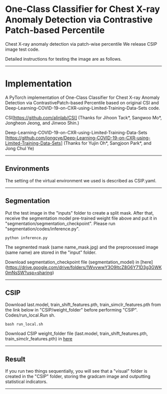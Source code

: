 
# One-Class Classifier for Chest X-ray Anomaly Detection via Contrastive Patch-based Percentile

Chest X-ray anomaly detection via patch-wise percentile
We release CSIP image test code.


Detailed instructions for testing the image are as follows.

------

# Implementation

A PyTorch implementation of One-Class Classifier for Chest X-ray Anomaly Detection via ContrastivePatch-based Percentile based on original CSI and Deep-Learning-COVID-19-on-CXR-using-Limited-Training-Data-Sets code.

CSI[https://github.com/alinlab/CSI] (Thanks for Jihoon Tack*, Sangwoo Mo*, Jongheon Jeong, and Jinwoo Shin.)

Deep-Learning-COVID-19-on-CXR-using-Limited-Training-Data-Sets [https://github.com/jongcye/Deep-Learning-COVID-19-on-CXR-using-Limited-Training-Data-Sets] (Thanks for Yujin Oh*, Sangjoon Park*, and Jong Chul Ye)


------
## Environments

The setting of the virtual environment we used is described as CSIP.yaml.

------
## Segmentation

Put the test image in the "inputs" folder to create a split mask. After that, receive the segmentation model pre-trained weight file above and put it in "segmentation/segmentation_checkpoint". Please run "segmentation/codes/inference.py".
```
python inference.py 
```
The segmented mask (same name_mask.jpg) and the preprocessed image (same name) are stored in the "input" folder.

Download segmentation_checkpoint file (segmentation_model) in [here] (https://drive.google.com/drive/folders/1WvvwwY3O9ItcZ8G6Y71D3g3GWK0mNsSW?usp=sharing) 

------
## CSIP

Download last.model, train_shift_features.pth, train_simclr_features.pth from the link below in "CSIP/weight_folder" before performing "CSIP". Codes/run_local.Run sh.
```
bash run_local.sh
```
Download CSIP weight_folder file (last.model, train_shift_features.pth, train_simclr_features.pth) in [here](https://drive.google.com/drive/folders/1GBM8zIFwYi0OodXLenJQDCGF6VNELF80?usp=sharing)

------
## Result

If you run two things sequentially, you will see that a "visual" folder is created in the "CSIP" folder, storing the gradcam image and outputting statistical indicators.

------





